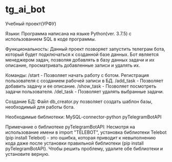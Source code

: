 # tg_ai_bot
Учебный проект(УРФУ)

Языки:
Программа написана на языке Python(ver. 3.7.5) c использованием SQL в коде программы.

Функциональность:
Данный проект позворяет запустить телеграм бота, который будет подключаться к созданной базе данных.
Бот является менеджером задач, позволяя добавлять в базу данных задачи и их описание, просматривать добавленные записи и удалять их.

Команды:
/start - Позволяет начать работу с ботом. Регистрация пользователя с созданием рабочей записи в БД.
/add_task - Позволяет добавить задачу и ее описание.
/show_task - Позволяет посмотреть задачи пользователя. 
/del_task - Позволяет удалять выбранные задачи. 

Создание БД:
Файл db_creator.py позволяет создать шаблон базы, необходимый для работы бота.

Необходимые библиотеки:
MySQL-connector-python
pyTelegramBotAPI

Примечание о библиотеке pyTelegramBotAPI:
Несмотря на использование имени в import "TELEBOT", установка библиотеки Telebot (pip install Telebot) - 
это ошибка, которая приводит к невыполнению кода даже после установки правильной библиотеки (pip install pyTelegramBotAPI).
Чтобы решить проблему, удалите обе библиотеки и установите верную.